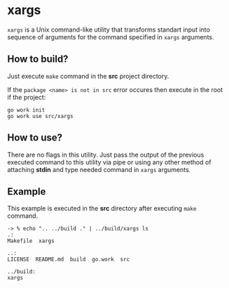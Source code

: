 # xargs

`xargs` is a Unix command-like utility that transforms standart input into sequence of arguments for the command specified in `xargs` arguments.

## How to build?

Just execute `make` command in the **src** project directory.

If the `package <name> is not in src` error occures then execute in the root if the project:

```shell
go work init
go work use src/xargs
```

## How to use?

There are no flags in this utility. Just pass the output of the previous executed command to this utility via pipe or using any other method of attaching **stdin** and type needed command in `xargs` arguments.

## Example

This example is executed in the **src** directory after executing `make` command.

```shell
-> % echo ".. ../build ." | ../build/xargs ls
.:
Makefile  xargs

..:
LICENSE  README.md  build  go.work  src

../build:
xargs
```
